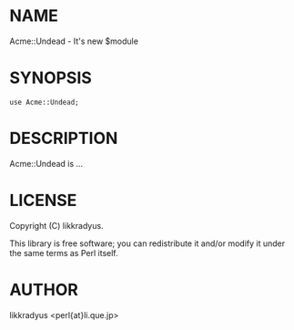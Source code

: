# NAME

Acme::Undead - It's new $module

# SYNOPSIS

    use Acme::Undead;

# DESCRIPTION

Acme::Undead is ...

# LICENSE

Copyright (C) likkradyus.

This library is free software; you can redistribute it and/or modify
it under the same terms as Perl itself.

# AUTHOR

likkradyus &lt;perl{at}li.que.jp>
